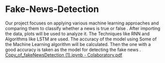 # Fake-News-Detection
Our project focuses on applying various machine learning approaches and comparing         them to classify whether a news is true or false . After importing the data, plots will be  used to analyze it. The Techniques like RNN and Algorithms like LSTM are used. The accuracy of the model using Some of the Machine Learning algorithm will be  calculated. Then the one with a good accuracy is taken as the model for detecting the fake news .
[Copy_of_fakeNewsDetection (1).ipynb - Colaboratory.pdf](https://github.com/Manasvi1611/Fake-News-Detection/files/9084741/Copy_of_fakeNewsDetection.1.ipynb.-.Colaboratory.pdf)

